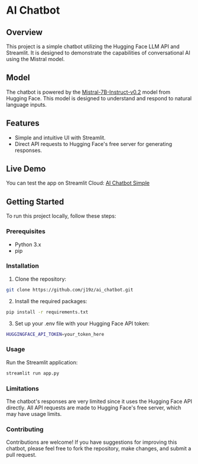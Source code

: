# AI Chatbot

## Overview
This project is a simple chatbot utilizing the Hugging Face LLM API and Streamlit. It is designed to demonstrate the capabilities of conversational AI using the Mistral model.

## Model
The chatbot is powered by the [Mistral-7B-Instruct-v0.2](https://api-inference.huggingface.co/models/mistralai/Mistral-7B-Instruct-v0.2) model from Hugging Face. This model is designed to understand and respond to natural language inputs.

## Features
- Simple and intuitive UI with Streamlit.
- Direct API requests to Hugging Face's free server for generating responses.

## Live Demo
You can test the app on Streamlit Cloud: [AI Chatbot Simple](https://ai-chatbot-simple.streamlit.app/)

## Getting Started
To run this project locally, follow these steps:

### Prerequisites
- Python 3.x
- pip

### Installation
1. Clone the repository:
```bash
git clone https://github.com/j19z/ai_chatbot.git
```
2. Install the required packages:
```bash
pip install -r requirements.txt
```
3. Set up your .env file with your Hugging Face API token:
```bash
HUGGINGFACE_API_TOKEN=your_token_here
```
### Usage
Run the Streamlit application:
```bash
streamlit run app.py
```
### Limitations
The chatbot's responses are very limited since it uses the Hugging Face API directly. All API requests are made to Hugging Face's free server, which may have usage limits.

### Contributing
Contributions are welcome! If you have suggestions for improving this chatbot, please feel free to fork the repository, make changes, and submit a pull request.